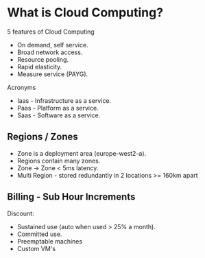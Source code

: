 # What is Cloud Computing?

5 features of Cloud Computing

- On demand, self service.
- Broad network access.
- Resource pooling.
- Rapid elasticity.
- Measure service (PAYG).

Acronyms

- Iaas - Infrastructure as a service.
- Paas - Platform as a service.
- Saas - Software as a service.

## Regions / Zones

- Zone is a deployment area (europe-west2-a).
- Regions contain many zones.
- Zone -> Zone < 5ms latency.
- Multi Region - stored redundantly in 2 locations >= 160km apart

## Billing - Sub Hour Increments

Discount:
- Sustained use (auto when used > 25% a month).
- Committed use.
- Preemptable machines
- Custom VM's
<!--stackedit_data:
eyJoaXN0b3J5IjpbLTE2Mzk2ODk1MjksLTk4MTM0ODkxNCwtOT
Q3MzkwNjQ3LDkyMTE3Mzg4Miw1MDc5NzUwOCwtNDI5OTc1MTcs
MTM1NzgxMTA5LC0xNjk2NDE5NzhdfQ==
-->